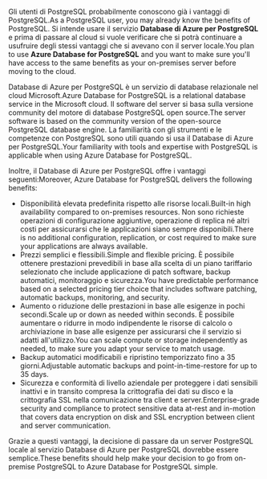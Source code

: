 <span data-ttu-id="85f95-101">Gli utenti di PostgreSQL probabilmente conoscono già i vantaggi di PostgreSQL.</span><span class="sxs-lookup"><span data-stu-id="85f95-101">As a PostgreSQL user, you may already know the benefits of PostgreSQL.</span></span> <span data-ttu-id="85f95-102">Si intende usare il servizio **Database di Azure per PostgreSQL** e prima di passare al cloud si vuole verificare che si potrà continuare a usufruire degli stessi vantaggi che si avevano con il server locale.</span><span class="sxs-lookup"><span data-stu-id="85f95-102">You plan to use **Azure Database for PostgreSQL** and you want to make sure you'll have access to the same benefits as your on-premises server before moving to the cloud.</span></span>

<span data-ttu-id="85f95-103">Database di Azure per PostgreSQL è un servizio di database relazionale nel cloud Microsoft.</span><span class="sxs-lookup"><span data-stu-id="85f95-103">Azure Database for PostgreSQL is a relational database service in the Microsoft cloud.</span></span> <span data-ttu-id="85f95-104">Il software del server si basa sulla versione community del motore di database PostgreSQL open source.</span><span class="sxs-lookup"><span data-stu-id="85f95-104">The server software is based on the community version of the open-source PostgreSQL database engine.</span></span> <span data-ttu-id="85f95-105">La familiarità con gli strumenti e le competenze con PostgreSQL sono utili quando si usa il Database di Azure per PostgreSQL.</span><span class="sxs-lookup"><span data-stu-id="85f95-105">Your familiarity with tools and expertise with PostgreSQL is applicable when using Azure Database for PostgreSQL.</span></span>

<span data-ttu-id="85f95-106">Inoltre, il Database di Azure per PostgreSQL offre i vantaggi seguenti:</span><span class="sxs-lookup"><span data-stu-id="85f95-106">Moreover, Azure Database for PostgreSQL delivers the following benefits:</span></span>

- <span data-ttu-id="85f95-107">Disponibilità elevata predefinita rispetto alle risorse locali.</span><span class="sxs-lookup"><span data-stu-id="85f95-107">Built-in high availability compared to on-premises resources.</span></span> <span data-ttu-id="85f95-108">Non sono richieste operazioni di configurazione aggiuntive, operazione di replica né altri costi per assicurarsi che le applicazioni siano sempre disponibili.</span><span class="sxs-lookup"><span data-stu-id="85f95-108">There is no additional configuration, replication, or cost required to make sure your applications are always available.</span></span>
- <span data-ttu-id="85f95-109">Prezzi semplici e flessibili.</span><span class="sxs-lookup"><span data-stu-id="85f95-109">Simple and flexible pricing.</span></span> <span data-ttu-id="85f95-110">È possibile ottenere prestazioni prevedibili in base alla scelta di un piano tariffario selezionato che include applicazione di patch software, backup automatici, monitoraggio e sicurezza.</span><span class="sxs-lookup"><span data-stu-id="85f95-110">You have predictable performance based on a selected pricing tier choice that includes software patching, automatic backups, monitoring, and security.</span></span>
- <span data-ttu-id="85f95-111">Aumento o riduzione delle prestazioni in base alle esigenze in pochi secondi.</span><span class="sxs-lookup"><span data-stu-id="85f95-111">Scale up or down as needed within seconds.</span></span> <span data-ttu-id="85f95-112">È possibile aumentare o ridurre in modo indipendente le risorse di calcolo o archiviazione in base alle esigenze per assicurarsi che il servizio si adatti all'utilizzo.</span><span class="sxs-lookup"><span data-stu-id="85f95-112">You can scale compute or storage independently as needed, to make sure you adapt your service to match usage.</span></span>
- <span data-ttu-id="85f95-113">Backup automatici modificabili e ripristino temporizzato fino a 35 giorni.</span><span class="sxs-lookup"><span data-stu-id="85f95-113">Adjustable automatic backups and point-in-time-restore for up to 35 days.</span></span>
- <span data-ttu-id="85f95-114">Sicurezza e conformità di livello aziendale per proteggere i dati sensibili inattivi e in transito compresa la crittografia dei dati su disco e la crittografia SSL nella comunicazione tra client e server.</span><span class="sxs-lookup"><span data-stu-id="85f95-114">Enterprise-grade security and compliance to protect sensitive data at-rest and in-motion that covers data encryption on disk and SSL encryption between client and server communication.</span></span>

<span data-ttu-id="85f95-115">Grazie a questi vantaggi, la decisione di passare da un server PostgreSQL locale al servizio Database di Azure per PostgreSQL dovrebbe essere semplice.</span><span class="sxs-lookup"><span data-stu-id="85f95-115">These benefits should help make your decision to go from on-premise PostgreSQL to Azure Database for PostgreSQL simple.</span></span>